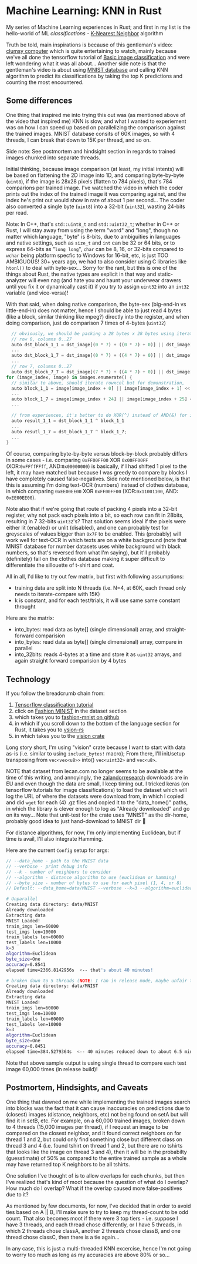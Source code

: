 # Machine Learning: KNN in Rust

My series of Machine Learning experiences in Rust; and first in my list is the hello-world of ML _classifications_ - [K-Nearest Neighbor](https://en.wikipedia.org/wiki/K-nearest_neighbors_algorithm) algorithm

Truth be told, main inspirations is because of this gentleman's video: [clumsy computer](https://www.youtube.com/watch?v=vzabeKdW9tE) which is quite entertaining to watch, mainly because we've all done the tensorflow tutorial of [Basic image classification](https://www.tensorflow.org/tutorials/keras/classification) and were left wondering what it was all about... Another side note is that the gentleman's video is about using [MNIST database](https://en.wikipedia.org/wiki/MNIST_database) and calling KNN algorithm to predict its classifications by taking the top K predictions and counting the most encountered.

## Some differences

One thing that inspired me into trying this out was (as mentioned above of the video that inspired me) KNN is slow, and what I wanted to experiement was on how I can speed up based on parallelizing the comparison against the trained images. MNIST database consits of 60K images, so with 4 threads, I can break that down to 15K per thread, and so on.

  Side note: See postmortem and hindsight section in regards to trained images chunked into separate threads.

Initial thinking, because image comparison (at least, my initial intents) will be based on flattening the 2D image into 1D, and comparing byte-by-byte (`uint8`), if the image is 28x28 pixels (flatten to 784 pixels), that's 784 comparions per trained image. I've watched the video in which the coder prints out the index of the trained image it was comparing against, and the index he's print out would show in rate of about 1 per second... The coder also converted a single byte (`uint8`) into a 32-bit (`uint32`), wasting 24-bits per read.

Note: In C++, that's `std::uint8_t` and `std::uint32_t`; whether in C++ or Rust, I will stay away from using the term "word" and "long", though no matter which language, "byte" is 8-bits, due to ambiguities in languages and native settings, such as `size_t` and `int` can be 32 or 64 bits, or to express 64-bits as "`long long`", `char` can be 8, 16, or 32-bits compared to `wchar` being platform specfic to Windows for 16-bit, etc, is just TOO AMBIGUOUS! 30+ years ago, we had to also consider using C libraries like `htonl()` to deal with byte-sex... Sorry for the rant, but this is one of the things about Rust, the native types are explicit in that way and static-analyzer will even nag (and hate you and haunt your underwear drawers until you fix it or dynamically cast it) if you try to assign `uint32` into an `int32` variable (and vice-versa)!

With that said, when doing native comparison, the byte-sex (big-end-in vs little-end-in) does not matter, hence I should be able to just read 4 bytes (like a block, similar thinking like mpeg?) directly into the register, and when doing comparison, just do comparison 7 times of 4-bytes (`uint32`)

```rust
  // obviously, we should be packing a 28 bytes x 28 bytes using iteration (for row=0..28{forcol=0..28}) but this is just pseudo-code...
  // row 0, columns 0..27
  auto dst_block_1_1 = dst_image[(0 * 7) + ((0 * 7) + 0)] || dst_image[(0*7) + ((0*7)+1)] << 1 || dst_image[2] << 2 || dst_image[3] << 3
  ...
  auto dst_block_1_7 = dst_image[(0 * 7) + ((4 * 7) + 0)] || dst_image[(0*7) + ((4*7)+1)] << 1 || dst_image[26] << 2 || dst_image[27] << 3
  ...
  // row 7, columns 0..27
  auto dst_block_7_7 = dst_image[(7 * 7) + ((4 * 7) + 0)] || dst_image[(7*7) + ((4*7)+1)] << 1 || dst_image[(7*7)+26] << 2 || dst_image[(7*7)+27] << 3
for (image_index, image) in images.enumerate() {
  // similar to above, should iterate rowxcol but for demonstration,
  auto block_1_1 = image[image_index + 0] || image[image_index + 1] << 1 || image[image_index + 2] << 2 || image[image_index + 3] << 3
  ...
  auto block_1_7 = image[image_index + 24] || image[image_index + 25] << 1 || image[image_index + 26] << 2 || image[image_index + 27] << 3
  ...

  // from experiences, it's better to do XOR(^) instead of AND(&) for image comparison
  auto result_1_1 = dst_block_1_1 ^ block_1_1
  ...
  auto resutl_1_7 = dst_block_1_7 ^ block_1_7;
  ...
}
```

Of course, comparing byte-by-byte versus block-by-block probably differs in some cases - i.e. comparing `0xFF00FF00` XOR `0x00FF00FF` (XOR:`0xFFffFFff`, AND:`0x00000000`) is basically, if I had shifted 1 pixel to the left, it may have matched but because I was greedy to compare by blocks I have completely caused false-negatives. Side note mentioned below, is that this is assuming I'm doing text-OCR (numbers) instead of clothes database, in which comparing `0xEE00EE00` XOR `0xFF00FF00` (XOR:`0x11001100`, AND: `0xEE00EE00`).

Note also that if we're going that route of packing 4 pixels into a 32-bit register, why not pack each pixels into a bit, so each row can fit in 28bits, resulting in 7 32-bits `uint32`'s? That solution seems ideal if the pixels were either lit (enabled) or unlit (disabled), and one can probably test for greyscales of values bigger than `0x7F` to be enabled. This (probably) will work well for text-OCR in which texts are on a white background (note that MNIST database for number datasets uses white background with black numbers, so that's reversed from what I'm saying), but it'll probably (definitely) fail on the clothes database making it super difficult to differentiate the sillouette of t-shirt and coat.

All in all, I'd like to try out few matrix, but first with following assumptions:

- training data are split into N threads (i.e. N=4, at 60K, each thread only needs to iterate-compare with 15K)
- k is constant, and for each test/trials, it will use same same constant throught

Here are the matrix:

- into_bytes: read data as byte[] (single dimensional) array, and straight-forward comparision
- into_bytes: read data as byte[] (single dimensional) array, compare in parallel
- into_32bits: reads 4-bytes at a time and store it as `uint32` arrays, and again straight forward comparision by 4 bytes

## Technology

If you follow the breadcrumb chain from:

1. [Tensorflow classification tutorial](https://www.tensorflow.org/tutorials/keras/classification)
2. click on [Fashion MINIST](https://colab.research.google.com/github/tensorflow/docs/blob/master/site/en/tutorials/keras/classification.ipynb#scrollTo=dzLKpmZICaWN) in the dataset section
3. which takes you to [fashion-mnist on github](https://github.com/zalandoresearch/fashion-mnist)
4. in which if you scroll down to the bottom of the language section for Rust, it takes you to [vsion-rs](https://github.com/AtheMathmo/vision-rs/tree/master)
5. in which takes you to the [vision crate](https://crates.io/crates/vision)

Long story short, I'm using "vision" crate because I want to start with data as-is (i.e. similar to using `include_bytes!` macro); From there, I'll init/setup transposing from `vec<vec<u8>>` into() `vec<uint32>` and `vec<u8>`.

NOTE that dataset from lecan.com no longer seems to be available at the time of this writing, and annoyingly, the [zalandorresearch](https://github.com/zalandoresearch/fashion-mnist) downloads are in EU and even though the data are small, I keep timing out. I tricked keras (on tensorflow tutorials for image classifications) to load the dataset which will log the URL of where the datasets were download from, in which I copied and did `wget` for each (4) .gz files and copied it to the "data_home()" paths, in which the library is clever enough to log as "Already downloaded" and go on its way... Note that unit-test for the crate uses "MNIST" as the dir-home, probably good idea to just hand-download to MNIST dir :shrug:

For distance algorithms, for now, I'm only implementing Euclidean, but if time is avail, I'll also integrate Hamming.

Here are the current `Config` setup for args:

```rust
// --data_home - path to the MNIST data
// --verbose - print debug info
// --k - number of neighbors to consider
// --algorithm - distance algorithm to use (euclidean or hamming)
// --byte_size - number of bytes to use for each pixel (1, 4, or 8)
// Default: --data_home=data/MNIST --verbose --k=3 --algorithm=euclidean --byte_size=1
```

```bash
# Unparallel
Creating data directory: data/MNIST
Already downloaded
Extracting data
MNIST Loaded!
train_imgs len=60000
test_imgs len=10000
train_labels len=60000
test_labels len=10000
k=3
algorithm=Euclidean
byte_size=One
accuracy=0.8541
elapsed time=2366.8142956s  <-- that's about 40 minutes!
```

```bash
# broken down to 5 threads (NOTE: I ran in release mode, maybe unfair to compare against debug?)
Creating data directory: data/MNIST
Already downloaded
Extracting data
MNIST Loaded!
train_imgs len=60000
test_imgs len=10000
train_labels len=60000
test_labels len=10000
k=3
algorithm=Euclidean
byte_size=One
accuracy=0.8451
elapsed time=384.5279364s  <-- 40 minutes reduced down to about 6.5 minutes :)
```

Note that above sample output is using single thread to compare each test image 60,000 times (in release build)!

## Postmortem, Hindsights, and Caveats

One thing that dawned on me while implementing the trained images search into blocks was the fact that it can cause inaccuracies on predictions due to (closest) images (distance, neighbors, etc) not being found on setA but will find it in setB, etc.  For example, on a 60,000 trained images, broken down to 4 threads (15,000 images per thread), if I request an image to be compared on the closest neighbor, and it found correct neighbors on for thread 1 and 2, but could only find something close but different class on thread 3 and 4 (i.e. found tshirt on thread 1 and 2, but there are no tshirts that looks like the image on thread 3 and 4), then it will be in the probabilty (guesstimate) of 50% as compared to the entire trained sample as a whole may have returned top K neighbors to be all tshirts.

One solution I've thought of is to allow overlaps for each chunks, but then I've realized that's kind of moot because the question of what do I overlap? How much do I overlap? What if the overlap caused more false-positives due to it?

As mentioned by few documents, for now, I've decided that in order to avoid ties based on A || B, I'll make sure to try to keep my thread-count to be odd count.  That also becomes moot if there were 3 top tiers - i.e. suppose I have 3 threads, and each thread chose differently, or I have 5 threads, in which 2 threads chose classA, another 2 threads chose classB, and one thread chose classC, then there is a tie again...

In any case, this is just a multi-threaded KNN excercise, hence I'm not going to worry too much as long as my accuracies are above 80% or so...
